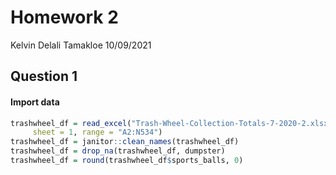 Homework 2
================
Kelvin Delali Tamakloe
10/09/2021

## Question 1

#### Import data

``` r
trashwheel_df = read_excel("Trash-Wheel-Collection-Totals-7-2020-2.xlsx", 
     sheet = 1, range = "A2:N534")
trashwheel_df = janitor::clean_names(trashwheel_df)
trashwheel_df = drop_na(trashwheel_df, dumpster)
trashwheel_df = round(trashwheel_df$sports_balls, 0)
```
